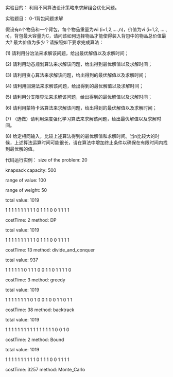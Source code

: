 实验目的： 利用不同算法设计策略来求解组合优化问题。

实验题目： 0-1背包问题求解

假设有n个物品和一个背包，每个物品重量为wi (i=1,2,....,n)，价值为vi (i=1,2, ...., n)，背包最大容量为C，请问该如何选择物品才能使得装入背包中的物品总价值最大? 最大价值为多少？请按照如下要求完成算法：

(1) 请利用分治法来求解该问题，给出最优解值以及求解时间；

(2) 请利用动态规划算法来求解该问题，给出得到最优解值以及求解时间；

(3) 请利用贪心算法来求解该问题，给出得到的最优解值以及求解时间；

(4) 请利用回溯法来求解该问题，给出得到的最优解值以及求解时间；

(5) 请利用分支限界法来求解该问题，给出得到的最优解值以及求解时间；

(6) 请利用蒙特卡洛算法来求解该问题，给出得到的最优解值以及求解时间；

(7) （选做）请利用深度强化学习算法来求解该问题，给出最优解值以及求解时间。

(8) 给定相同输入，比较上述算法得到的最优解值和求解时间。当n比较大的时候，上述算法运算时间可能很长，请在算法中增加终止条件以确保在有限时间内找到最优解的值。




代码运行实例：
size of the problem: 20

knapsack capacity: 500

range of value: 100

range of weight: 50


total value: 1019

1 1 1 1 1 1 1 1 1 1 0 1 1 1 0 0 1 1 1 1 

costTime: 2   method: DP

total value: 1019

1 1 1 1 1 1 1 1 1 1 0 1 1 1 0 0 1 1 1 1 

costTime: 13   method: divide_and_conquer

total value: 937

1 1 1 1 1 1 0 1 1 1 0 0 1 1 0 1 1 1 1 0 

costTime: 3   method: greedy

total value: 1019

1 1 1 1 1 1 1 1 0 1 0 0 1 0 0 1 1 0 1 1 

costTime: 38   method: backtrack

total value: 1019

1 1 1 1 1 1 1 1 1 1 1 1 1 1 1 1 0 0 1 0 

costTime: 2 method: Bound

total value: 1019

1 1 1 1 1 1 1 1 1 1 0 1 1 1 0 0 1 1 1 1 

costTime: 3257   method: Monte_Carlo
